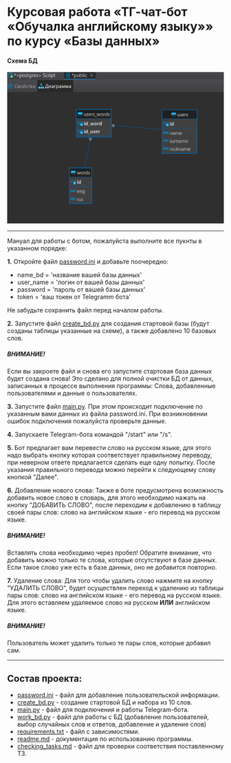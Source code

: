 # Курсовая работа «ТГ-чат-бот «Обучалка английскому языку»» по курсу «Базы данных»

#### Схема БД

![chematic_db.png](chematic_db.png)
___
Мануал для работы с ботом, пожалуйста выполните все пукнты в указанном порядке:

__1.__ Откройте файл [password.ini](password.ini) и добавьте поочередно:
- name_bd = 'название вашей базы данных'
- user_name = 'логин от вашей базы данных'
- password = 'пароль от вашей базы данных'
- token = 'ваш токен от Telegramm бота'
 
 Не забудьте сохранить файл перед началом работы.

__2.__ Запустите файл [create_bd.py](create_bd.py) для создания стартовой базы (будут созданы таблицы указанные на схеме), а также добавлено 10 базовых слов.

##### ВНИМАНИЕ!
Если вы закроете файл и снова его запустите стартовая база данных будет создана снова! Это сделано для полной очистки БД от данных, записанных в процессе выполнения программы:
Слова, добавленные пользователями и данные о пользователях.

__3.__ Запустите файл [main.py](main.py). При этом происходит подключение по указанным вами данных из файла password.ini. При возникновении ошибок подключения пожалуйста проверьте данные.

__4.__ Запускаете Telegram-бота командой "/start" или "/s".

__5.__ Бот предлагает вам перевести слово на русском языке, для этого надо выбрать кнопку которая соответствует правильному переводу, при неверном ответе предлагается сделать еще одну попытку. После указания правильного перевода можно перейти к следующему слову кнопкой "Далее".

__6.__ Добавление нового слова:
Также в боте предусмотрена возможность добавить новое слово в словарь, для этого необходимо нажать на кнопку "ДОБАВИТЬ СЛОВО", после переходим к добавлению в таблицу своей пары слов: слово на английском языке - его перевод на русском языке. 

##### ВНИМАНИЕ!
Вставлять слова необходимо через пробел!
Обратите внимание, что добавить можно только те слова, которые отсутствуют в базе данных. Если такое слово уже есть в базе данных, оно не добавится повторно.

__7.__ Удаление слова:
Для того чтобы удалить слово нажмите на кнопку "УДАЛИТЬ СЛОВО", будет осуществлен переход к удалению из таблицы пары слов: слово на английском языке - его перевод на русском языке. Для этого вставляем удаляемое слово на русском __ИЛИ__ английском языке.

##### ВНИМАНИЕ!
Пользователь может удалить только те пары слов, которые добавил сам.
___
## Состав проекта:

- [password.ini](password.ini) - файл для добавление пользовательской информации.
- [create_bd.py](create_bd.py) - создание стартовой БД и набора из 10 слов.
- [main.py](main.py) - файл для подключения и работы Telegram-бота.
- [work_bd.py](work_bd.py) - файл для работы с БД (добавление пользователей, выбор случайных слов и ответов, добавление и удаление слов)
- [requirements.txt](requirements.txt) - файл с зависимостями.
- [readme.md](readme.md) - документация по использованию программы.
- [checking_tasks.md](checking_tasks.md) - файл для проверки соответствия поставленному ТЗ.
